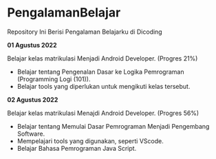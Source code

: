 # PengalamanBelajar
Repository Ini Berisi Pengalaman Belajarku di Dicoding

**01 Agustus 2022**

Belajar kelas matrikulasi Menjadi Android Developer. (Progres 21%)
  * Belajar tentang Pengenalan Dasar ke Logika Pemrograman (Programming Logi (101)).
  * Belajar tools yang diperlukan untuk mengikuti kelas tersebut. 
  

**02 Agustus 2022**

Belajar kelas matrikulasi Menajdi Android Developer. (Progres 56%)
  * Belajar tentang Memulai Dasar Pemrograman Menjadi Pengembang Software.
  * Mempelajari tools yang digunakan, seperti VScode.
  * Belajar Bahasa Pemrograman Java Script.
